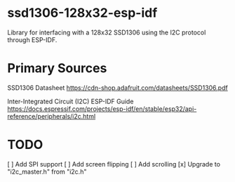 # ssd1306-128x32-esp-idf
Library for interfacing with a 128x32 SSD1306 using the I2C protocol through ESP-IDF.

# Primary Sources
SSD1306 Datasheet
https://cdn-shop.adafruit.com/datasheets/SSD1306.pdf

Inter-Integrated Circuit (I2C) ESP-IDF Guide
https://docs.espressif.com/projects/esp-idf/en/stable/esp32/api-reference/peripherals/i2c.html

# TODO
[ ] Add SPI support
[ ] Add screen flipping
[ ] Add scrolling
[x] Upgrade to "i2c_master.h" from "i2c.h"
